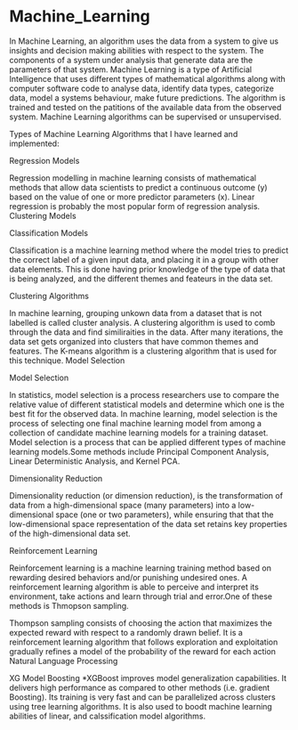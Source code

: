 # Machine_Learning

In Machine Learning, an algorithm uses the data from a system to give us insights and decision making abilities with 
respect to the system. The components of a system under analysis that generate data are the parameters of that system.
Machine Learning is a type of Artificial Intelligence that uses different types of mathematical algorithms 
along with computer software code to analyse data, identify data types, categorize data, model a systems behaviour, make 
future predictions. The algorithm is trained and tested on the patitions of the available data from the observed system.
Machine Learning algorithms can be supervised or unsupervised.

Types of Machine Learning Algorithms that I have learned and implemented:

Regression Models

Regression modelling in machine learning consists of mathematical methods that allow data scientists 
     to predict a continuous outcome (y) based on the value of one or more predictor parameters (x).
     Linear regression is probably the most popular form of regression analysis.
     Clustering Models

Classification Models
    
Classification is a machine learning method where the model tries to predict the correct label of a 
given input data, and placing it in a group with other data elements. This is done having prior knowledge
of the type of data that is being analyzed, and the different themes and feateurs in the data set.

Clustering Algorithms

In machine learning, grouping unkown data from a dataset that is not labelled is called cluster analysis.
A clustering algorithm is used to comb through the data and find similiraities in the data. After many 
iterations, the data set gets organized into clusters that have common themes and features. The K-means
algorithm is a clustering algorithm that is used for this technique.
Model Selection 

Model Selection

In statistics, model selection is a process researchers use to compare the relative 
value of different statistical models and determine which one is the best fit for the 
observed data. In machine learning, model selection is the process of selecting one final machine learning model 
from among a collection of candidate machine learning models for a training dataset. Model selection 
is a process that can be applied different types of machine learning models.Some methods include Principal 
Component Analysis, Linear Deterministic Analysis, and Kernel PCA.

Dimensionality Reduction
 
 Dimensionality reduction (or dimension reduction), is the transformation of data 
from a high-dimensional space (many parameters) into a low-dimensional space (one or two parameters), 
while ensuring that that the low-dimensional space representation of the data set retains key properties 
of the high-dimensional data set.

Reinforcement Learning

Reinforcement learning is a machine learning training method based on rewarding desired 
behaviors and/or punishing undesired ones. A reinforcement learning algorithm
is able to perceive and interpret its environment, take actions and learn through trial 
and error.One of these methods is Thmopson sampling.

Thompson sampling consists of choosing the action that maximizes the expected reward with respect to a 
randomly drawn belief. It is a reinforcement learning algorithm that follows exploration and exploitation 
gradually refines a model of the probability of the reward for each action
Natural Language Processing

XG Model Boosting
      *XGBoost improves model generalization capabilities. It delivers high performance as 
compared to other methods (i.e. gradient Boosting). Its training is very fast and can be parallelized across 
clusters using tree learning algorithms. It is also used to boodt machine learning abilities of linear,
and calssification model algorithms.

